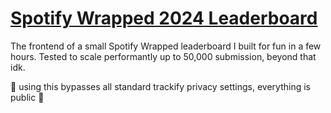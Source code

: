 # [Spotify Wrapped 2024 Leaderboard](https://wrapped.trackify.am)

The frontend of a small Spotify Wrapped leaderboard I built for fun in a few hours. Tested to scale performantly up to 50,000 submission, beyond that idk.

🚨 using this bypasses all standard trackify privacy settings, everything is public 🚨
